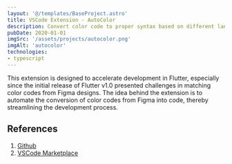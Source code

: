 ```yaml
---
layout: '@/templates/BaseProject.astro'
title: VSCode Extension - AutoColor
description: Convert color code to proper syntax based on different languages.
pubDate: 2020-01-01
imgSrc: '/assets/projects/autocolor.png'
imgAlt: 'autocolor'
technologies:
- typescript
---
```


This extension is designed to accelerate development in Flutter, especially since the initial release of Flutter v1.0 presented challenges in matching color codes from Figma designs. The idea behind the extension is to automate the conversion of color codes from Figma into code, thereby streamlining the development process.

## References 

1. <a href="https://github.com/Oskang09/autocolor" target="_blank">Github</a>
2. <a href="https://marketplace.visualstudio.com/items?itemName=Oskang09.autocolor" target="_blank">VSCode Marketplace</a>
  
